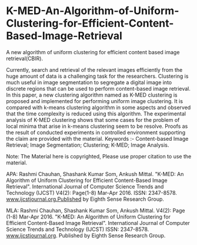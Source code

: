 # K-MED-An-Algorithm-of-Uniform-Clustering-for-Efficient-Content-Based-Image-Retrieval
A new algorithm of uniform clustering for efficient content based image retrieval(CBIR).

Currently, search and retrieval of the relevant images efficiently from the huge amount of data is a challenging task for the researchers. Clustering is much useful in image segmentation to segregate a digital image into discrete regions that can be used to perform content-based image retrieval. In this paper, a new clustering algorithm named as K-MED clustering is proposed and implemented for performing uniform image clustering. It is compared with k-means clustering algorithm in some aspects and observed that the time complexity is reduced using this algorithm. The experimental analysis of K-MED clustering shows that some cases for the problem of local minima that arise in k-means clustering seem to be resolve. Proofs as the result of conducted experiments in controlled environment supporting the claim are provided with the material.
Keywords :- Content-based Image Retrieval; Image Segmentation; Clustering; K-MED; Image Analysis.

Note: The Material here is copyrighted, Please use proper citation to use the material.

APA:
Rashmi Chauhan, Shashank Kumar Som, Ankush Mittal. "K-MED: An Algorithm of Uniform Clustering for Efficient Content-Based Image Retrieval". International Journal of Computer Science Trends and Technology (IJCST) V4(2): Page(1-8) Mar-Apr 2016. ISSN: 2347-8578. www.ijcstjournal.org.Published by Eighth Sense Research Group.

MLA:
Rashmi Chauhan, Shashank Kumar Som, Ankush Mittal. V4(2): Page (1-8) Mar-Apr 2016. "K-MED: An Algorithm of Uniform Clustering for Efficient Content-Based Image Retrieval". International Journal of Computer Science Trends and Technology (IJCST) ISSN: 2347-8578. www.ijcstjournal.org. Published by Eighth Sense Research Group.
